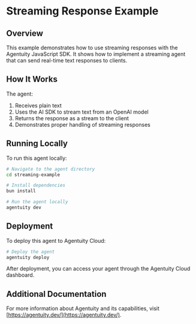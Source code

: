 # Streaming Response Example

## Overview
This example demonstrates how to use streaming responses with the Agentuity JavaScript SDK. It shows how to implement a streaming agent that can send real-time text responses to clients.

## How It Works
The agent:
1. Receives plain text
2. Uses the AI SDK to stream text from an OpenAI model
3. Returns the response as a stream to the client
4. Demonstrates proper handling of streaming responses

## Running Locally
To run this agent locally:

```bash
# Navigate to the agent directory
cd streaming-example

# Install dependencies
bun install

# Run the agent locally
agentuity dev
```

## Deployment
To deploy this agent to Agentuity Cloud:

```bash
# Deploy the agent
agentuity deploy
```

After deployment, you can access your agent through the Agentuity Cloud dashboard.

## Additional Documentation
For more information about Agentuity and its capabilities, visit [https://agentuity.dev/](https://agentuity.dev/).
